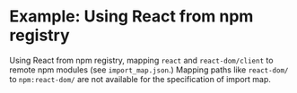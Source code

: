 # Example: Using React from npm registry

Using React from npm registry, mapping `react` and `react-dom/client` to remote
npm modules (see `import_map.json`.) Mapping paths like `react-dom/` to
`npm:react-dom/` are not available for the specification of import map.
